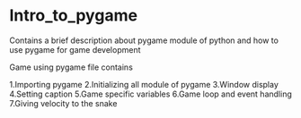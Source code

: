 # Intro_to_pygame
Contains a brief description about pygame module of python and how to use pygame for game development

Game using pygame file contains

1.Importing pygame
2.Initializing all module of pygame
3.Window display
4.Setting caption
5.Game specific variables
6.Game loop and event handling
7.Giving velocity to the snake

